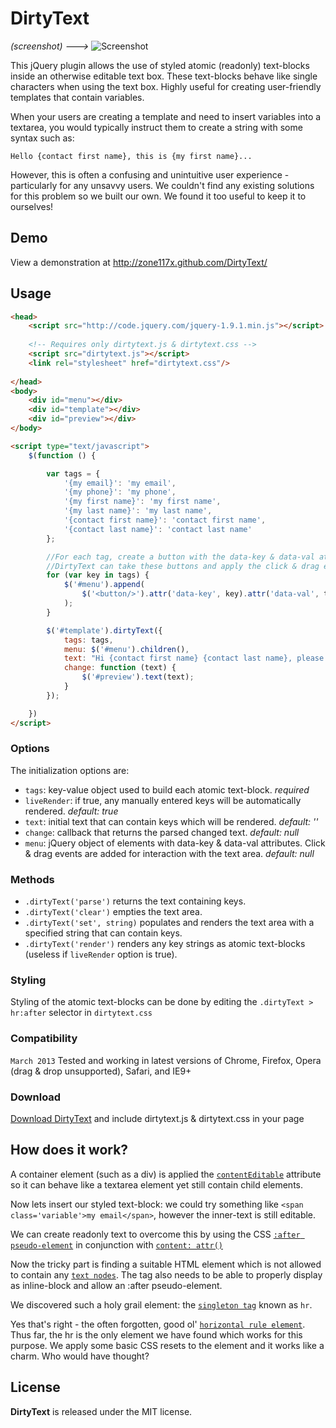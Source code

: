 DirtyText
=========

_(screenshot) --->_ ![](https://raw.github.com/zone117x/DirtyText/master/screenshot.png "Screenshot")

This jQuery plugin allows the use of styled atomic (readonly) text-blocks inside an otherwise editable text box. These text-blocks behave like single characters when using the text box. Highly useful for creating user-friendly templates that contain variables. 

When your users are creating a template and need to insert variables into a textarea, you would typically instruct them to create a string with some syntax such as:

```
Hello {contact first name}, this is {my first name}...
```
However, this is often a confusing and unintuitive user experience - particularly for any unsavvy users.
We couldn't find any existing solutions for this problem so we built our own. We found it too useful to keep it to ourselves!



Demo
-----

View a demonstration at http://zone117x.github.com/DirtyText/



Usage
-----
```html
<head>
    <script src="http://code.jquery.com/jquery-1.9.1.min.js"></script>
    
    <!-- Requires only dirtytext.js & dirtytext.css -->
    <script src="dirtytext.js"></script>
    <link rel="stylesheet" href="dirtytext.css"/>
    
</head>
<body>
    <div id="menu"></div>
    <div id="template"></div>
    <div id="preview"></div>
</body>

<script type="text/javascript">
    $(function () {

        var tags = {
            '{my email}': 'my email',
            '{my phone}': 'my phone',
            '{my first name}': 'my first name',
            '{my last name}': 'my last name',
            '{contact first name}': 'contact first name',
            '{contact last name}': 'contact last name'
        };

        //For each tag, create a button with the data-key & data-val attributes used by DirtyText.
        //DirtyText can take these buttons and apply the click & drag events used to interact with the text area
        for (var key in tags) {
            $('#menu').append(
                $('<button/>').attr('data-key', key).attr('data-val', tags[key]).text(tags[key])
            );
        }

        $('#template').dirtyText({
            tags: tags,
            menu: $('#menu').children(),
            text: "Hi {contact first name} {contact last name}, please call me at {my phone}.",
            change: function (text) {
                $('#preview').text(text);
            }
        });

    })
</script>
```



### Options


The initialization options are:

 * ```tags```: key-value object used to build each atomic text-block. _required_
 * ```liveRender```: if true, any manually entered keys will be automatically rendered. _default: true_
 * ```text```: initial text that can contain keys which will be rendered. _default: ''_
 * ```change```: callback that returns the parsed changed text. _default: null_
 * ```menu```: jQuery object of elements with data-key & data-val attributes. Click & drag events are added for interaction with the text area. _default: null_




### Methods

 * ```.dirtyText('parse')``` returns the text containing keys.
 * ```.dirtyText('clear')``` empties the text area.
 * ```.dirtyText('set', string)``` populates and renders the text area with a specified string that can contain keys.
 * ```.dirtyText('render')``` renders any key strings as atomic text-blocks (useless if `liveRender` option is true).



### Styling

Styling of the atomic text-blocks can be done by editing the `.dirtyText > hr:after` selector in `dirtytext.css`



### Compatibility

`March 2013` Tested and working in latest versions of Chrome, Firefox, Opera (drag & drop unsupported), Safari, and IE9+



### Download

[Download DirtyText](https://github.com/zone117x/DirtyText/archive/master.zip) and include dirtytext.js & dirtytext.css in your page


How does it work?
-----

A container element (such as a div) is applied the [`contentEditable`](https://developer.mozilla.org/en-US/docs/HTML/Content_Editable) attribute so it can behave like a textarea element yet still contain child elements. 

Now lets insert our styled text-block: we could try something like `<span class='variable'>my email</span>`, however the inner-text is still editable. 

We can create readonly text to overcome this by using the CSS [`:after pseudo-element`](https://developer.mozilla.org/en-US/docs/CSS/::after) in conjunction with [`content: attr()`](https://developer.mozilla.org/en-US/docs/CSS/attr)

Now the tricky part is finding a suitable HTML element which is not allowed to contain any [`text nodes`](https://developer.mozilla.org/en-US/docs/Whitespace_in_the_DOM). 
The tag also needs to be able to properly display as inline-block and allow an :after pseudo-element. 

We discovered such a holy grail element: the [`singleton tag`](http://webdesign.about.com/od/htmltags/qt/html-void-elements.htm) known as `hr`.

Yes that's right - the often forgotten, good ol' [`horizontal rule element`](https://developer.mozilla.org/en-US/docs/HTML/Element/hr). 
Thus far, the hr is the only element we have found which works for this purpose. We apply some basic CSS resets to the element and it works like a charm. Who would have thought? 




License
-----

__DirtyText__ is released under the MIT license.
